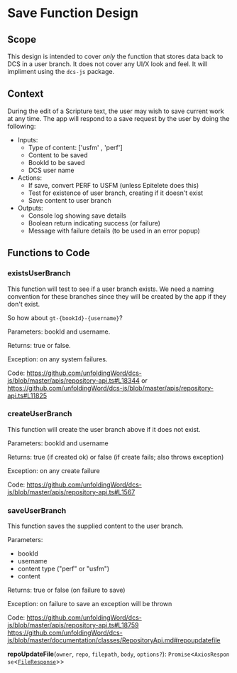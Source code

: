 # Save Function Design

## Scope

This design is intended to cover *only* the function that stores data back to DCS in a user branch. It does not cover any UI/X look and feel. It will impliment using the `dcs-js` package.

## Context

During the edit of a Scripture text, the user may wish to save current work at any time. The app will respond to a save request by the user by doing the following:
- Inputs: 
	- Type of content: ['usfm' , 'perf']
	- Content to be saved
	- BookId to be saved
	- DCS user name
- Actions:
	- If save, convert PERF to USFM (unless Epitelete does this)
	- Test for existence of user branch, creating if it doesn't exist
	- Save content to user branch
- Outputs:
	- Console log showing save details
	- Boolean return indicating success (or failure) 
	- Message with failure details (to be used in an error popup)


## Functions to Code

### existsUserBranch

This function will test to see if a user branch exists. We need a naming convention for these branches since they will be created by the app if they don't exist.

So how about `gt-{bookId}-{username}`?

Parameters: bookId and username.

Returns: true or false. 

Exception: on any system failures.

Code: https://github.com/unfoldingWord/dcs-js/blob/master/apis/repository-api.ts#L18344 or https://github.com/unfoldingWord/dcs-js/blob/master/apis/repository-api.ts#L11825

### createUserBranch

This function will create the user branch above if it does not exist.

Parameters: bookId and username

Returns: true (if created ok) or false (if create fails; also throws exception)

Exception: on any create failure

Code: https://github.com/unfoldingWord/dcs-js/blob/master/apis/repository-api.ts#L1567

### saveUserBranch

This function saves the supplied content to the user branch.

Parameters: 
- bookId
- username
- content type ("perf" or "usfm")
- content

Returns: true or false (on failure to save)

Exception: on failure to save an exception will be thrown

Code: https://github.com/unfoldingWord/dcs-js/blob/master/apis/repository-api.ts#L18759
https://github.com/unfoldingWord/dcs-js/blob/master/documentation/classes/RepositoryApi.md#repoupdatefile

**repoUpdateFile**(`owner`, `repo`, `filepath`, `body`, `options?`): `Promise`<`AxiosResponse`<[`FileResponse`](https://github.com/unfoldingWord/dcs-js/blob/master/documentation/interfaces/FileResponse.md)>>

